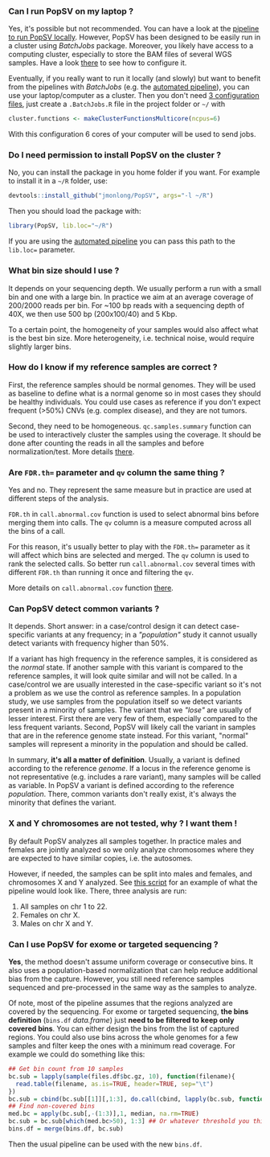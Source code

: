 ### Can I run PopSV on my laptop ?

Yes, it's possible but not recommended. You can have a look at the [pipeline to run PopSV locally](https://github.com/jmonlong/PopSV/blob/master/scripts/run-PopSV-local.R). However, PopSV has been designed to be easily run in a cluster using *BatchJobs* package. Moreover, you likely have access to a computing cluster, especially to store the BAM files of several WGS samples. Have a look [there](2-ClusterManagement.md#installation-and-configuration) to see how to configure it.

Eventually, if you really want to run it locally (and slowly) but want to benefit from the pipelines with *BatchJobs* (e.g. the [automated pipeline](2-ClusterManagement.md#automated-run)), you can use your laptop/computer as a cluster. Then you don't need [3 configuration files](2-ClusterManagement.md#installation-and-configuration), just create a `.BatchJobs.R` file in the project folder or `~/` with

```r
cluster.functions <- makeClusterFunctionsMulticore(ncpus=6)
```

With this configuration 6 cores of your computer will be used to send jobs.


### Do I need permission to install PopSV on the cluster ?

No, you can install the package in you home folder if you want. For example to install it in a `~/R` folder, use:

```r
devtools::install_github("jmonlong/PopSV", args="-l ~/R")
```

Then you should load the package with:

```r
library(PopSV, lib.loc="~/R")
```

If you are using the [automated pipeline](2-ClusterManagement.md#automated-run) you can pass this path to the `lib.loc=` parameter.


### What bin size should I use ?

It depends on your sequencing depth. We usually perform a run with a small bin and one with a large bin. In practice we aim at an average coverage of 200/2000 reads per bin. For ~100 bp reads with a sequencing depth of 40X, we then use 500 bp (200x100/40) and 5 Kbp.

To a certain point, the homogeneity of your samples would also affect what is the best bin size. More heterogeneity, i.e. technical noise, would require slightly larger bins.

### How do I know if my reference samples are correct ?

First, the reference samples should be normal genomes. They will be used as baseline to define what is a normal genome so in most cases they should be healthy individuals. You could use cases as reference if you don't expect frequent (>50%) CNVs (e.g. complex disease), and they are not tumors.

Second, they need to be homogeneous. `qc.samples.summary` function can be used to interactively cluster the samples using the coverage. It should be done after counting the reads in all the samples and before normalization/test. More details [there](1-BasicWorkflow.md#sample-quality-control).


### Are `FDR.th=` parameter and `qv` column the same thing ?

Yes and no. They represent the same measure but in practice are used at different steps of the analysis. 

`FDR.th` in `call.abnormal.cov` function is used to select abnormal bins before merging them into calls. The `qv` column is a measure computed across all the bins of a call. 

For this reason, it's usually better to play with the `FDR.th=` parameter as it will affect which bins are selected and merged. The `qv` column is used to rank the selected calls. So better run `call.abnormal.cov` several times with different `FDR.th` than running it once  and filtering the `qv`.

More details on `call.abnormal.cov` function [there](1-BasicWorkflow.md#abnormal-coverage-calls).

### Can PopSV detect common variants ?

It depends. Short answer: in a case/control design it can detect case-specific variants at any frequency; in a *"population"* study it cannot usually detect variants with frequency higher than 50%.

If a variant has high frequency in the reference samples, it is considered as the *normal* state. If another sample with this variant is compared to the reference samples, it will look quite similar and will not be called. In a case/control we are usually interested in the case-specific variant so it's not a problem as we use the control as reference samples. In a population study, we use samples from the population itself so we detect variants present in a minority of samples. The variant that we *"lose"* are usually of lesser interest. First there are very few of them, especially compared to the less frequent variants. Second, PopSV will likely call the variant in samples that are in the reference genome state instead. For this variant, "normal" samples will represent a minority in the population and should be called.

In summary, **it's all a matter of definition**. Usually, a variant is defined according to the reference *genome*. If a locus in the reference genome is not representative (e.g. includes a rare variant), many samples will be called as variable. In PopSV a variant is defined according to the reference *population*. There, common variants don't really exist, it's always the minority that defines the variant.

### X and Y chromosomes are not tested, why ? I want them !

By default PopSV analyzes all samples together. In practice males and females are jointly analyzed so we only analyze chromosomes where they are expected to have similar copies, i.e. the autosomes.

However, if needed, the samples can be split into males and females, and chromosomes X and Y analyzed. See [this script](https://github.com/jmonlong/PopSV/blob/master/scripts/run-PopSV-XY-batchjobs-automatedPipeline.R) for an example of what the pipeline would look like. There, three analysis are run:

1. All samples on chr 1 to 22.
2. Females on chr X.
3. Males on chr X and Y.

### Can I use PopSV for exome or targeted sequencing ?

**Yes**, the method doesn't assume uniform coverage or consecutive bins. It also uses a population-based normalization that can help reduce additional bias from the capture. However, you still need reference samples sequenced and pre-processed in the same way as the samples to analyze.

Of note, most of the pipeline assumes that the regions analyzed are covered by the sequencing. For exome or targeted sequencing, **the bins definition** (`bins.df` *data.frame*) just **need to be filtered to keep only covered bins**. You can either design the bins from the list of captured regions. You could also use bins across the whole genomes for a few samples and filter keep the ones with a minimum read coverage. For example we could do something like this:

```r
## Get bin count from 10 samples
bc.sub = lapply(sample(files.df$bc.gz, 10), function(filename){
  read.table(filename, as.is=TRUE, header=TRUE, sep="\t")
})
bc.sub = cbind(bc.sub[[1]][,1:3], do.call(cbind, lapply(bc.sub, function(bc.s)bc.s$bc)))
## Find non-covered bins
med.bc = apply(bc.sub[,-(1:3)],1, median, na.rm=TRUE)
bc.sub = bc.sub[which(med.bc>50), 1:3] ## Or whatever threshold you think is best
bins.df = merge(bins.df, bc.sub)
```

Then the usual pipeline can be used with the new  `bins.df`.
